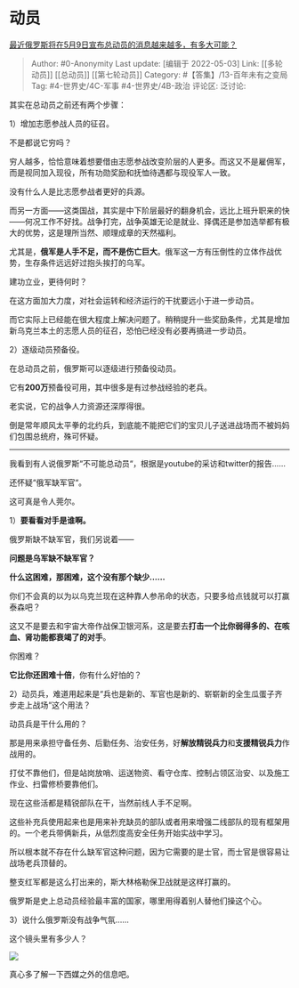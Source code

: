 # 动员
[最近俄罗斯将在5月9日宣布总动员的消息越来越多，有多大可能？](https://www.zhihu.com/question/531126444/answer/2468159335)

> Author: #0-Anonymity
> Last update: [编辑于 2022-05-03]
> Link: [[多轮动员]] [[总动员]] [[第七轮动员]]
> Category: #【答集】/13-百年未有之变局
> Tag: #4-世界史/4C-军事 #4-世界史/4B-政治
> 评论区:
> 泛讨论:

其实在总动员之前还有两个步骤：

1）增加志愿参战人员的征召。

不是都说它穷吗？

穷人越多，恰恰意味着想要借由志愿参战改变阶层的人更多。而这又不是雇佣军，而是视同加入现役，所有功勋奖励和抚恤待遇都与现役军人一致。

没有什么人是比志愿参战者更好的兵源。

而另一方面——这类国战，其实是中下阶层最好的翻身机会，远比上班升职来的快——何况工作不好找。战争打完，战争英雄无论是就业、择偶还是参加选举都有极大的优势，这是理所当然、顺理成章的天然福利。

尤其是，**俄军是人手不足，而不是伤亡巨大**。俄军这一方有压倒性的立体作战优势，生存条件远远好过抱头挨打的乌军。

建功立业，更待何时？

在这方面加大力度，对社会运转和经济运行的干扰要远小于进一步动员。

而它实际上已经能在很大程度上解决问题了。稍稍提升一些奖励条件，尤其是增加新乌克兰本土的志愿人员的征召，恐怕已经没有必要再搞进一步动员。

2）逐级动员预备役。

在总动员之前，俄罗斯可以逐级进行预备役动员。

它有**200万**预备役可用，其中很多是有过参战经验的老兵。

老实说，它的战争人力资源还深厚得很。

倒是常年顺风太平拳的北约兵，到底能不能把它们的宝贝儿子送进战场而不被妈妈们包围总统府，殊可怀疑。

---

我看到有人说俄罗斯“不可能总动员“，根据是youtube的采访和twitter的报告……

还怀疑“俄军缺军官“。

这可真是令人莞尔。

1）**要看看对手是谁啊。**

俄罗斯缺不缺军官，我们另说着——

**问题是乌军缺不缺军官？**

**什么这困难，那困难，这个没有那个缺少……**

你们不会真的以为以乌克兰现在这种靠人参吊命的状态，只要多给点钱就可以打赢泰森吧？

这又不是要去和宇宙大帝作战保卫银河系，这是要去**打击一个比你弱得多的、在咳血、肾功能都衰竭了的对手**。

你困难？

**它比你还困难十倍**，你有什么好怕的？

2）动员兵，难道用起来是“兵也是新的、军官也是新的、崭崭新的全生瓜蛋子齐步走上战场“这个用法？

动员兵是干什么用的？

那是用来承担守备任务、后勤任务、治安任务，好**解放精锐兵力**和**支援精锐兵力**作战用的。

打仗不靠他们，但是站岗放哨、运送物资、看守仓库、控制占领区治安、以及施工作业、扫雷修桥要靠他们。

现在这些活都是精锐部队在干，当然前线人手不足啊。

这些补充兵使用起来也是用来补充缺员的部队或者用来增强二线部队的现有框架用的。一个老兵带俩新兵，从低烈度高安全任务开始实战中学习。

所以根本就不存在什么缺军官这种问题，因为它需要的是士官，而士官是很容易让战场老兵顶替的。

整支红军都是这么打出来的，斯大林格勒保卫战就是这样打赢的。

俄罗斯是史上总动员经验最丰富的国家，哪里用得着别人替他们操这个心。

3）说什么俄罗斯没有战争气氛……

这个镜头里有多少人？

![](https://pic2.zhimg.com/50/v2-5c936761147759fea202cc8b7f2d8378_720w.jpg?source=1940ef5c)

真心多了解一下西媒之外的信息吧。
